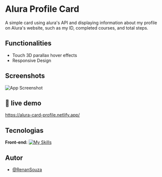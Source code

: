 
# Alura Profile Card

A simple card using alura's API and displaying information about my profile on Alura's website, such as my ID, completed courses, and total steps.


## Functionalities
- Touch 3D parallax hover effects
- Responsive Design


## Screenshots

![App Screenshot](https://i.ibb.co/2hV7nb2/Captura-de-tela-2024-02-14-151425.png)



## 🔢 live demo 

https://alura-card-profile.netlify.app/

## Tecnologias

**Front-end:** [![My Skills](https://skillicons.dev/icons?i=html,scss,javascript)](https://skillicons.dev)




## Autor

- [@RenanSouza](https://www.github.com/renansouza12)

